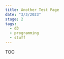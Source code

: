 ```yaml
---
title: Another Test Page
date: "3/3/2023"
stage: 2
tags:
  - d3
  - programming
  - stuff
---
```


<script lang="ts">
  import StickyNav from '$lib/components/dev/StickyNav.svelte';
  import { page } from '$app/stores';
</script>

<StickyNav page={$page}>

TOC

</StickyNav>
